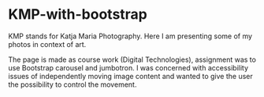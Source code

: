 # KMP-with-bootstrap

KMP stands for Katja Maria Photography. Here I am presenting some of my photos in context of art.

The page is made as course work (Digital Technologies), assignment was to use Bootstrap carousel and jumbotron. I was concerned with accessibility issues of independently moving image content and wanted to give the user the possibility to control the movement.
